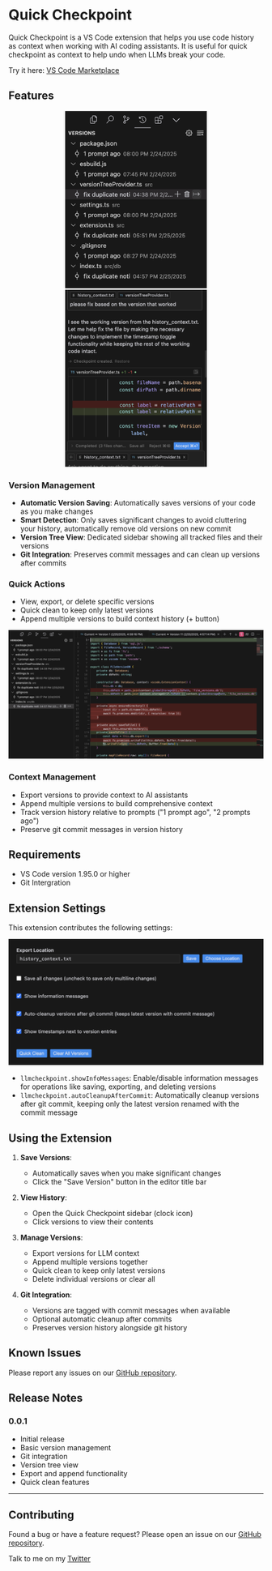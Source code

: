 # Quick Checkpoint

Quick Checkpoint is a VS Code extension that helps you use code history as context when working with AI coding assistants. It is useful for quick checkpoint as context to help undo when LLMs break your code.

Try it here: [VS Code Marketplace](https://marketplace.visualstudio.com/items?itemName=ngwx-dev.llmcheckpoint)
## Features

<p align="center">
  <img src="images/sidebar.png" alt="Sidebar" height="350px">
  <img src="images/example.png" alt="Example" height="350px>"
</p>

### Version Management
- **Automatic Version Saving**: Automatically saves versions of your code as you make changes
- **Smart Detection**: Only saves significant changes to avoid cluttering your history, automatically remove old versions on new commit
- **Version Tree View**: Dedicated sidebar showing all tracked files and their versions
- **Git Integration**: Preserves commit messages and can clean up versions after commits

### Quick Actions
- View, export, or delete specific versions
- Quick clean to keep only latest versions
- Append multiple versions to build context history (+ button)

![See Diff](images/diff.png)

### Context Management
- Export versions to provide context to AI assistants
- Append multiple versions to build comprehensive context
- Track version history relative to prompts ("1 prompt ago", "2 prompts ago")
- Preserve git commit messages in version history

## Requirements

- VS Code version 1.95.0 or higher
- Git Intergration

## Extension Settings

This extension contributes the following settings:

![Settings](images/settings.png)

* `llmcheckpoint.showInfoMessages`: Enable/disable information messages for operations like saving, exporting, and deleting versions
* `llmcheckpoint.autoCleanupAfterCommit`: Automatically cleanup versions after git commit, keeping only the latest version renamed with the commit message

## Using the Extension

1. **Save Versions**:
   - Automatically saves when you make significant changes
   - Click the "Save Version" button in the editor title bar

2. **View History**:
   - Open the Quick Checkpoint sidebar (clock icon)
   - Click versions to view their contents

3. **Manage Versions**:
   - Export versions for LLM context
   - Append multiple versions together
   - Quick clean to keep only latest versions
   - Delete individual versions or clear all

4. **Git Integration**:
   - Versions are tagged with commit messages when available
   - Optional automatic cleanup after commits
   - Preserves version history alongside git history

## Known Issues

Please report any issues on our [GitHub repository](https://github.com/ntna141/Quick-Checkpoint).

## Release Notes

### 0.0.1

- Initial release
- Basic version management
- Git integration
- Version tree view
- Export and append functionality
- Quick clean features

---

## Contributing

Found a bug or have a feature request? Please open an issue on our [GitHub repository](https://github.com/ntna141/Quick-Checkpoint).

Talk to me on my [Twitter](https://x.com/ntna_dev)
